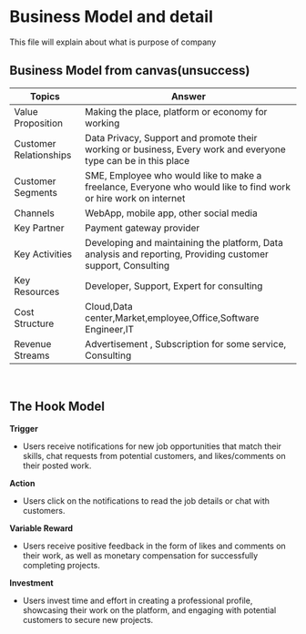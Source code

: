 # Business Model and detail
This file will explain about what is purpose of company       
## Business Model from canvas(unsuccess)
|Topics|Answer| 
|------|------|
|Value Proposition| Making the place, platform or economy for working|
|Customer Relationships|Data Privacy, Support and promote their working or business, Every work and everyone type can be in this place|
|Customer Segments|SME, Employee who would like to make a freelance, Everyone who would like to find work or hire work on internet|
|Channels|WebApp, mobile app, other social media|
|Key Partner|Payment gateway provider|
|Key Activities|Developing and maintaining the platform, Data analysis and reporting, Providing customer support, Consulting|
|Key Resources|Developer, Support, Expert for consulting|
|Cost Structure|Cloud,Data center,Market,employee,Office,Software Engineer,IT|
|Revenue Streams|Advertisement , Subscription for some service, Consulting|

<br>
 
## The Hook Model
**Trigger**
- Users receive notifications for new job opportunities that match their skills, chat requests from potential customers, and likes/comments on their posted work.

**Action**
- Users click on the notifications to read the job details or chat with customers.

**Variable Reward**
- Users receive positive feedback in the form of likes and comments on their work, as well as monetary compensation for successfully completing projects.

**Investment**
- Users invest time and effort in creating a professional profile, showcasing their work on the platform, and engaging with potential customers to secure new projects.

